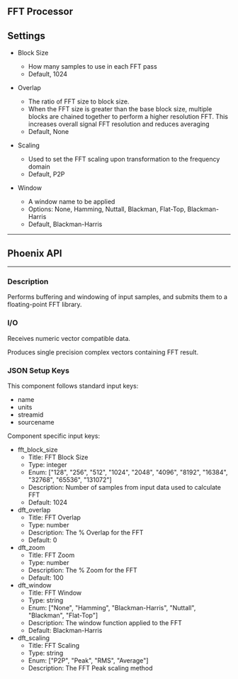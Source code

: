 ## FFT Processor
## Settings

- Block Size
	- How many samples to use in each FFT pass
	- Default, 1024

- Overlap
	- The ratio of FFT size to block size. 
	- When the FFT size is greater than the base block size, multiple blocks are chained together to perform a higher resolution FFT. This increases overall signal FFT resolution and reduces averaging
	- Default, None

- Scaling
	- Used to set the FFT scaling upon transformation to the frequency domain
	- Default, P2P

- Window
	- A window name to be applied
	- Options: None, Hamming, Nuttall, Blackman, Flat-Top, Blackman-Harris
	- Default, Blackman-Harris

___
## Phoenix API
___
### Description

Performs buffering and windowing of input samples, and submits them to a floating-point FFT library. 

### I/O

Receives numeric vector compatible data.

Produces single precision complex vectors containing FFT result.

### JSON Setup Keys

This component follows standard input keys:
- name
- units
- streamid
- sourcename

Component specific input keys:
- fft_block_size
  - Title: FFT Block Size
  - Type: integer
  - Enum: ["128", "256", "512", "1024", "2048", "4096", "8192", "16384", "32768", "65536", "131072"]
  - Description: Number of samples from input data used to calculate FFT
  - Default: 1024
- dft_overlap
  - Title: FFT Overlap
  - Type: number
  - Description: The % Overlap for the FFT
  - Default: 0
- dft_zoom
  - Title: FFT Zoom
  - Type: number
  - Description: The % Zoom for the FFT
  - Default: 100
- dft_window
  - Title: FFT Window
  - Type: string
  - Enum: ["None", "Hamming", "Blackman-Harris", "Nuttall", "Blackman", "Flat-Top"]
  - Description: The window function applied to the FFT
  - Default: Blackman-Harris
- dft_scaling
  - Title: FFT Scaling
  - Type: string
  - Enum: ["P2P", "Peak", "RMS", "Average"]
  - Description: The FFT Peak scaling method
